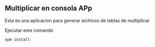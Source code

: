 


## Multiplicar en consola APp

Esta es una aplicacion  para generar archivos  de tablas  de
multiplicar

Ejecutar  este comando


```
npm install
```

